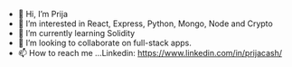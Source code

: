 - 👋 Hi, I’m Prija
- 👀 I’m interested in React, Express, Python, Mongo, Node and Crypto
- 🌱 I’m currently learning Solidity
- 💞️ I’m looking to collaborate on full-stack apps.
- 📫 How to reach me ...Linkedin: https://www.linkedin.com/in/prijacash/

<!---
prijacash/prijacash is a ✨ special ✨ repository because its `README.md` (this file) appears on your GitHub profile.
You can click the Preview link to take a look at your changes.
--->

